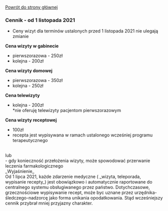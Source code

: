 <a href="https://gabinetpsychiatra.pl"> Powrót do strony głównej </a>

### Cennik - od 1 listopada 2021
* Ceny wizyt dla terminów ustalonych przed 1 listopada 2021 nie ulegają zmianie

__Cena wizyty w gabinecie__
- pierwszorazowa - 250zł
- kolejna - 200zł

__Cena wizyty domowej__
- pierwszorazowa - 350zł
- kolejna - 250zł

__Cena telewizyty__
- kolejna - 200zł<br>
 *nie oferuję telewizyty pacjentom pierwszorazowym

__Cena wizyty receptowej__
- 100zł<br>
- recepta jest wypisywana w ramach ustalonego wcześniej programu terapeutycznego
<br>
lub
<br>
- gdy konieczność przełożenia wizyty, może spowodować przerwanie leczenia farmakologicznego

<br>
_Wyjaśnienie_
<br>
Od 1 lipca 2021, każde zdarzenie medyczne ( _wizyta, teleporada, wypisanie recepty_) jest obowiązkowo i automatycznie raportowane do centralnego systemu obsługiwanego przez państwo. Dotychczasowe, grzecznościowe wypisywanie recept, może byc uznane przez urzędnika-śledczego-nadzorcę jako forma unikania opodatkowania. Stąd wcześniejszy cennik przybrał mniej przyjazny charakter.

